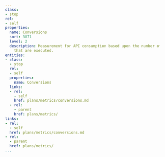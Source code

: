 ```yaml
---
class:
- stop
rel:
- self
properties:
  name: Conversions
  sort: 3871
  level: 2
  description: Measurement for API consumption based upon the number of conversions
    that are executed.
entities:
- class:
  - stop
  rel:
  - self
  properties:
    name: Conversions
  links:
  - rel:
    - self
    href: plans/metrics/conversions.md
  - rel:
    - parent
    href: plans/metrics/
links:
- rel:
  - self
  href: plans/metrics/conversions.md
- rel:
  - parent
  href: plans/metrics/
...
```

